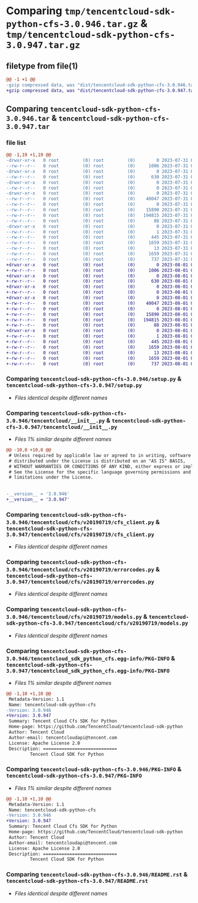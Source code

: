 # Comparing `tmp/tencentcloud-sdk-python-cfs-3.0.946.tar.gz` & `tmp/tencentcloud-sdk-python-cfs-3.0.947.tar.gz`

## filetype from file(1)

```diff
@@ -1 +1 @@
-gzip compressed data, was "dist/tencentcloud-sdk-python-cfs-3.0.946.tar", last modified: Mon Jul 31 00:22:00 2023, max compression
+gzip compressed data, was "dist/tencentcloud-sdk-python-cfs-3.0.947.tar", last modified: Tue Aug  1 00:33:12 2023, max compression
```

## Comparing `tencentcloud-sdk-python-cfs-3.0.946.tar` & `tencentcloud-sdk-python-cfs-3.0.947.tar`

### file list

```diff
@@ -1,19 +1,19 @@
-drwxr-xr-x   0 root         (0) root         (0)        0 2023-07-31 00:22:00.000000 tencentcloud-sdk-python-cfs-3.0.946/
--rw-r--r--   0 root         (0) root         (0)     1006 2023-07-31 00:22:00.000000 tencentcloud-sdk-python-cfs-3.0.946/setup.py
-drwxr-xr-x   0 root         (0) root         (0)        0 2023-07-31 00:22:00.000000 tencentcloud-sdk-python-cfs-3.0.946/tencentcloud/
--rw-r--r--   0 root         (0) root         (0)      630 2023-07-31 00:22:00.000000 tencentcloud-sdk-python-cfs-3.0.946/tencentcloud/__init__.py
-drwxr-xr-x   0 root         (0) root         (0)        0 2023-07-31 00:22:00.000000 tencentcloud-sdk-python-cfs-3.0.946/tencentcloud/cfs/
--rw-r--r--   0 root         (0) root         (0)        0 2023-07-31 00:22:00.000000 tencentcloud-sdk-python-cfs-3.0.946/tencentcloud/cfs/__init__.py
-drwxr-xr-x   0 root         (0) root         (0)        0 2023-07-31 00:22:00.000000 tencentcloud-sdk-python-cfs-3.0.946/tencentcloud/cfs/v20190719/
--rw-r--r--   0 root         (0) root         (0)    40047 2023-07-31 00:22:00.000000 tencentcloud-sdk-python-cfs-3.0.946/tencentcloud/cfs/v20190719/cfs_client.py
--rw-r--r--   0 root         (0) root         (0)        0 2023-07-31 00:22:00.000000 tencentcloud-sdk-python-cfs-3.0.946/tencentcloud/cfs/v20190719/__init__.py
--rw-r--r--   0 root         (0) root         (0)    15890 2023-07-31 00:22:00.000000 tencentcloud-sdk-python-cfs-3.0.946/tencentcloud/cfs/v20190719/errorcodes.py
--rw-r--r--   0 root         (0) root         (0)   194815 2023-07-31 00:22:00.000000 tencentcloud-sdk-python-cfs-3.0.946/tencentcloud/cfs/v20190719/models.py
--rw-r--r--   0 root         (0) root         (0)       88 2023-07-31 00:22:00.000000 tencentcloud-sdk-python-cfs-3.0.946/setup.cfg
-drwxr-xr-x   0 root         (0) root         (0)        0 2023-07-31 00:22:00.000000 tencentcloud-sdk-python-cfs-3.0.946/tencentcloud_sdk_python_cfs.egg-info/
--rw-r--r--   0 root         (0) root         (0)        1 2023-07-31 00:22:00.000000 tencentcloud-sdk-python-cfs-3.0.946/tencentcloud_sdk_python_cfs.egg-info/dependency_links.txt
--rw-r--r--   0 root         (0) root         (0)      445 2023-07-31 00:22:00.000000 tencentcloud-sdk-python-cfs-3.0.946/tencentcloud_sdk_python_cfs.egg-info/SOURCES.txt
--rw-r--r--   0 root         (0) root         (0)     1659 2023-07-31 00:22:00.000000 tencentcloud-sdk-python-cfs-3.0.946/tencentcloud_sdk_python_cfs.egg-info/PKG-INFO
--rw-r--r--   0 root         (0) root         (0)       13 2023-07-31 00:22:00.000000 tencentcloud-sdk-python-cfs-3.0.946/tencentcloud_sdk_python_cfs.egg-info/top_level.txt
--rw-r--r--   0 root         (0) root         (0)     1659 2023-07-31 00:22:00.000000 tencentcloud-sdk-python-cfs-3.0.946/PKG-INFO
--rw-r--r--   0 root         (0) root         (0)      737 2023-07-31 00:22:00.000000 tencentcloud-sdk-python-cfs-3.0.946/README.rst
+drwxr-xr-x   0 root         (0) root         (0)        0 2023-08-01 00:33:12.000000 tencentcloud-sdk-python-cfs-3.0.947/
+-rw-r--r--   0 root         (0) root         (0)     1006 2023-08-01 00:33:12.000000 tencentcloud-sdk-python-cfs-3.0.947/setup.py
+drwxr-xr-x   0 root         (0) root         (0)        0 2023-08-01 00:33:12.000000 tencentcloud-sdk-python-cfs-3.0.947/tencentcloud/
+-rw-r--r--   0 root         (0) root         (0)      630 2023-08-01 00:33:12.000000 tencentcloud-sdk-python-cfs-3.0.947/tencentcloud/__init__.py
+drwxr-xr-x   0 root         (0) root         (0)        0 2023-08-01 00:33:12.000000 tencentcloud-sdk-python-cfs-3.0.947/tencentcloud/cfs/
+-rw-r--r--   0 root         (0) root         (0)        0 2023-08-01 00:33:12.000000 tencentcloud-sdk-python-cfs-3.0.947/tencentcloud/cfs/__init__.py
+drwxr-xr-x   0 root         (0) root         (0)        0 2023-08-01 00:33:12.000000 tencentcloud-sdk-python-cfs-3.0.947/tencentcloud/cfs/v20190719/
+-rw-r--r--   0 root         (0) root         (0)    40047 2023-08-01 00:33:12.000000 tencentcloud-sdk-python-cfs-3.0.947/tencentcloud/cfs/v20190719/cfs_client.py
+-rw-r--r--   0 root         (0) root         (0)        0 2023-08-01 00:33:12.000000 tencentcloud-sdk-python-cfs-3.0.947/tencentcloud/cfs/v20190719/__init__.py
+-rw-r--r--   0 root         (0) root         (0)    15890 2023-08-01 00:33:12.000000 tencentcloud-sdk-python-cfs-3.0.947/tencentcloud/cfs/v20190719/errorcodes.py
+-rw-r--r--   0 root         (0) root         (0)   194815 2023-08-01 00:33:12.000000 tencentcloud-sdk-python-cfs-3.0.947/tencentcloud/cfs/v20190719/models.py
+-rw-r--r--   0 root         (0) root         (0)       88 2023-08-01 00:33:12.000000 tencentcloud-sdk-python-cfs-3.0.947/setup.cfg
+drwxr-xr-x   0 root         (0) root         (0)        0 2023-08-01 00:33:12.000000 tencentcloud-sdk-python-cfs-3.0.947/tencentcloud_sdk_python_cfs.egg-info/
+-rw-r--r--   0 root         (0) root         (0)        1 2023-08-01 00:33:12.000000 tencentcloud-sdk-python-cfs-3.0.947/tencentcloud_sdk_python_cfs.egg-info/dependency_links.txt
+-rw-r--r--   0 root         (0) root         (0)      445 2023-08-01 00:33:12.000000 tencentcloud-sdk-python-cfs-3.0.947/tencentcloud_sdk_python_cfs.egg-info/SOURCES.txt
+-rw-r--r--   0 root         (0) root         (0)     1659 2023-08-01 00:33:12.000000 tencentcloud-sdk-python-cfs-3.0.947/tencentcloud_sdk_python_cfs.egg-info/PKG-INFO
+-rw-r--r--   0 root         (0) root         (0)       13 2023-08-01 00:33:12.000000 tencentcloud-sdk-python-cfs-3.0.947/tencentcloud_sdk_python_cfs.egg-info/top_level.txt
+-rw-r--r--   0 root         (0) root         (0)     1659 2023-08-01 00:33:12.000000 tencentcloud-sdk-python-cfs-3.0.947/PKG-INFO
+-rw-r--r--   0 root         (0) root         (0)      737 2023-08-01 00:33:12.000000 tencentcloud-sdk-python-cfs-3.0.947/README.rst
```

### Comparing `tencentcloud-sdk-python-cfs-3.0.946/setup.py` & `tencentcloud-sdk-python-cfs-3.0.947/setup.py`

 * *Files identical despite different names*

### Comparing `tencentcloud-sdk-python-cfs-3.0.946/tencentcloud/__init__.py` & `tencentcloud-sdk-python-cfs-3.0.947/tencentcloud/__init__.py`

 * *Files 1% similar despite different names*

```diff
@@ -10,8 +10,8 @@
 # Unless required by applicable law or agreed to in writing, software
 # distributed under the License is distributed on an "AS IS" BASIS,
 # WITHOUT WARRANTIES OR CONDITIONS OF ANY KIND, either express or implied.
 # See the License for the specific language governing permissions and
 # limitations under the License.
 
 
-__version__ = '3.0.946'
+__version__ = '3.0.947'
```

### Comparing `tencentcloud-sdk-python-cfs-3.0.946/tencentcloud/cfs/v20190719/cfs_client.py` & `tencentcloud-sdk-python-cfs-3.0.947/tencentcloud/cfs/v20190719/cfs_client.py`

 * *Files identical despite different names*

### Comparing `tencentcloud-sdk-python-cfs-3.0.946/tencentcloud/cfs/v20190719/errorcodes.py` & `tencentcloud-sdk-python-cfs-3.0.947/tencentcloud/cfs/v20190719/errorcodes.py`

 * *Files identical despite different names*

### Comparing `tencentcloud-sdk-python-cfs-3.0.946/tencentcloud/cfs/v20190719/models.py` & `tencentcloud-sdk-python-cfs-3.0.947/tencentcloud/cfs/v20190719/models.py`

 * *Files identical despite different names*

### Comparing `tencentcloud-sdk-python-cfs-3.0.946/tencentcloud_sdk_python_cfs.egg-info/PKG-INFO` & `tencentcloud-sdk-python-cfs-3.0.947/tencentcloud_sdk_python_cfs.egg-info/PKG-INFO`

 * *Files 1% similar despite different names*

```diff
@@ -1,10 +1,10 @@
 Metadata-Version: 1.1
 Name: tencentcloud-sdk-python-cfs
-Version: 3.0.946
+Version: 3.0.947
 Summary: Tencent Cloud Cfs SDK for Python
 Home-page: https://github.com/TencentCloud/tencentcloud-sdk-python
 Author: Tencent Cloud
 Author-email: tencentcloudapi@tencent.com
 License: Apache License 2.0
 Description: ============================
         Tencent Cloud SDK for Python
```

### Comparing `tencentcloud-sdk-python-cfs-3.0.946/PKG-INFO` & `tencentcloud-sdk-python-cfs-3.0.947/PKG-INFO`

 * *Files 1% similar despite different names*

```diff
@@ -1,10 +1,10 @@
 Metadata-Version: 1.1
 Name: tencentcloud-sdk-python-cfs
-Version: 3.0.946
+Version: 3.0.947
 Summary: Tencent Cloud Cfs SDK for Python
 Home-page: https://github.com/TencentCloud/tencentcloud-sdk-python
 Author: Tencent Cloud
 Author-email: tencentcloudapi@tencent.com
 License: Apache License 2.0
 Description: ============================
         Tencent Cloud SDK for Python
```

### Comparing `tencentcloud-sdk-python-cfs-3.0.946/README.rst` & `tencentcloud-sdk-python-cfs-3.0.947/README.rst`

 * *Files identical despite different names*

